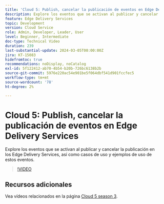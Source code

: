 ```yaml
---
title: 'Cloud 5: Publish, cancelar la publicación de eventos en Edge Delivery Services'
description: Explore los eventos que se activan al publicar y cancelar la publicación en los Edge Delivery Services, así como casos de uso y ejemplos de uso de estos eventos.
feature: Edge Delivery Services
topic: Development
version: Cloud Service
role: Admin, Developer, Leader, User
level: Beginner, Intermediate
doc-type: Technical Video
duration: 239
last-substantial-update: 2024-03-05T00:00:00Z
jira: KT-15083
hidefromtoc: true
recommendations: noDisplay, noCatalog
exl-id: 5f122412-ab70-4b54-b20b-726bc6138b2b
source-git-commit: 5976e220ac54e901be5f064dbf541d901fccfec5
workflow-type: tm+mt
source-wordcount: '78'
ht-degree: 2%

---
```


# Cloud 5: Publish, cancelar la publicación de eventos en Edge Delivery Services

Explore los eventos que se activan al publicar y cancelar la publicación en los Edge Delivery Services, así como casos de uso y ejemplos de uso de estos eventos.

>[!VIDEO](https://video.tv.adobe.com/v/3427681?learn=on)

## Recursos adicionales

Vea vídeos relacionados en la página [Cloud 5 season 3](../cloud5-season-3.md).
